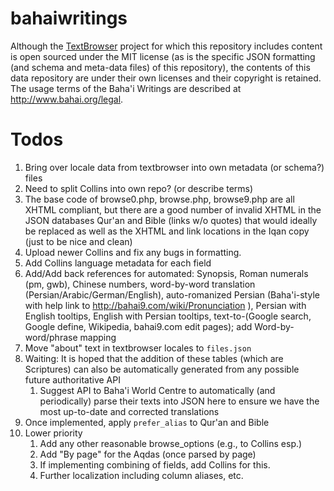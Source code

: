# bahaiwritings

Although the [TextBrowser](https://github.com/brettz9/textbrowser) project for which this repository includes content is open sourced under the MIT license (as is the specific JSON formatting (and schema and meta-data files) of this repository), the contents of this data repository are under their own licenses and their copyright is retained. The usage terms of the Baha'i Writings are described at <http://www.bahai.org/legal>.

# Todos

1. Bring over locale data from textbrowser into own metadata (or schema?) files
1. Need to split Collins into own repo? (or describe terms)
1. The base code of browse0.php, browse.php, browse9.php are all XHTML compliant, but there are a good number of invalid XHTML in the JSON databases Qur'an and Bible (links w/o quotes) that would ideally be replaced as well as the XHTML and link locations in the Iqan copy (just to be nice and clean)
1. Upload newer Collins and fix any bugs in formatting.
1. Add Collins language metadata for each field
1. Add/Add back references for automated: Synopsis, Roman numerals (pm, gwb), Chinese numbers, word-by-word translation (Persian/Arabic/German/English), auto-romanized Persian (Baha'i-style with help link to http://bahai9.com/wiki/Pronunciation ), Persian with English tooltips, English with Persian tooltips, text-to-(Google search, Google define, Wikipedia, bahai9.com edit pages); add Word-by-word/phrase mapping
1. Move "about" text in textbrowser locales to `files.json`
1. Waiting: It is hoped that the addition of these tables (which are Scriptures) can also be automatically generated from any possible future authoritative API
    1. Suggest API to Baha'i World Centre to automatically (and periodically) parse their texts into JSON here to ensure we have the most up-to-date and corrected translations
1. Once implemented, apply `prefer_alias` to Qur'an and Bible
1. Lower priority
    1. Add any other reasonable browse_options (e.g., to Collins esp.)
    1. Add "By page" for the Aqdas (once parsed by page)
    1. If implementing combining of fields, add Collins for this.
    1. Further localization including column aliases, etc.
